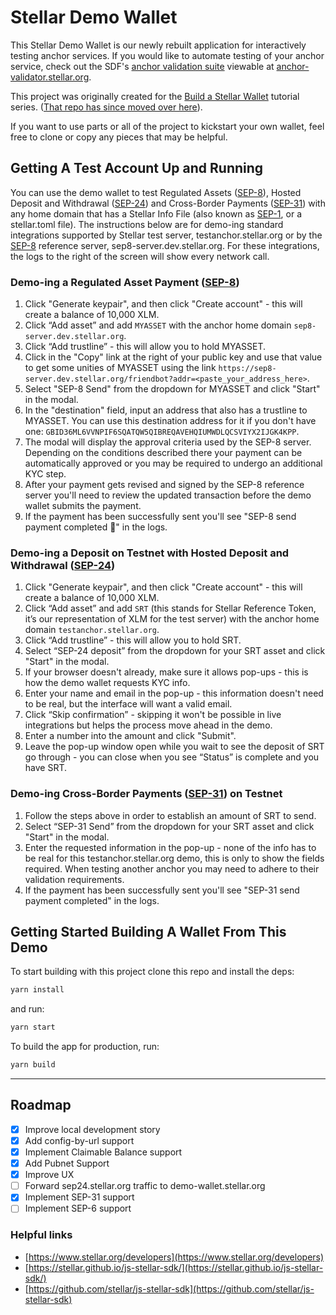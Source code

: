 # Stellar Demo Wallet

This Stellar Demo Wallet is our newly rebuilt application for
interactively testing anchor services. If you would like to automate testing of
your anchor service, check out the SDF's
[anchor validation suite](https://github.com/stellar/transfer-server-validator)
viewable at [anchor-validator.stellar.org](anchor-validator.stellar.org).

This project was originally created for the
[Build a Stellar Wallet](https://developers.stellar.org/docs/building-apps/)
tutorial series.
([That repo has since moved over here](https://github.com/stellar/docs-wallet)).

If you want to use parts or all of the project to kickstart your own wallet,
feel free to clone or copy any pieces that may be helpful.

## Getting A Test Account Up and Running

You can use the demo wallet to test Regulated Assets ([SEP-8]), Hosted Deposit and Withdrawal ([SEP-24]) and Cross-Border Payments ([SEP-31]) with any home domain that has a Stellar Info File (also known as [SEP-1], or a stellar.toml file). The instructions below are for demo-ing standard integrations supported by Stellar test server, testanchor.stellar.org or by the [SEP-8] reference server, sep8-server.dev.stellar.org. For these integrations, the logs to the right of the screen will show every network call.

### Demo-ing a Regulated Asset Payment ([SEP-8])

1. Click "Generate keypair", and then click "Create account" - this will create a balance of 10,000 XLM.
2. Click “Add asset” and add `MYASSET` with the anchor home domain `sep8-server.dev.stellar.org`.
3. Click “Add trustline” - this will allow you to hold MYASSET.
4. Click in the "Copy" link at the right of your public key and use that value to get some unities of MYASSET using the link `https://sep8-server.dev.stellar.org/friendbot?addr=<paste_your_address_here>`.
5. Select "SEP-8 Send" from the dropdown for MYASSET and click "Start" in the modal.
6. In the "destination" field, input an address that also has a trustline to MYASSET. You can use this destination address for it if you don't have one: `GBID36ML6VVNPIF6SQATQW5QIBREQAVEHQIUMWDLQCSVIYX2IJGK4KPP`.
7. The modal will display the approval criteria used by the SEP-8 server. Depending on the conditions described there your payment can be automatically approved or you may be required to undergo an additional KYC step.
8. After your payment gets revised and signed by the SEP-8 reference server you'll need to review the updated transaction before the demo wallet submits the payment.
9. If the payment has been successfully sent you'll see "SEP-8 send payment completed 🎉" in the logs.


### Demo-ing a Deposit on Testnet with Hosted Deposit and Withdrawal ([SEP-24])
1. Click "Generate keypair", and then click "Create account" - this will create a balance of 10,000 XLM.
2. Click “Add asset” and add `SRT` (this stands for Stellar Reference Token, it’s our representation of XLM for the test server) with the anchor home domain `testanchor.stellar.org`.
3. Click “Add trustline” - this will allow you to hold SRT.
4. Select “SEP-24 deposit” from the dropdown for your SRT asset and click "Start" in the modal.
5. If your browser doesn't already, make sure it allows pop-ups - this is how the demo wallet requests KYC info. 
6. Enter your name and email in the pop-up - this information doesn't need to be real, but the interface will want a valid email.
7. Click “Skip confirmation” - skipping it won't be possible in live integrations but helps the process move ahead in the demo.
8. Enter a number into the amount and click "Submit". 
9. Leave the pop-up window open while you wait to see the deposit of SRT go through - you can close when you see “Status” is complete and you have SRT.

### Demo-ing Cross-Border Payments ([SEP-31]) on Testnet
1. Follow the steps above in order to establish an amount of SRT to send.
2. Select “SEP-31 Send” from the dropdown for your SRT asset and click "Start" in the modal.
3. Enter the requested information in the pop-up - none of the info has to be real for this testanchor.stellar.org demo, this is only to show the fields required. When testing another anchor you may need to adhere to their validation requirements.
4. If the payment has been successfully sent you'll see "SEP-31 send payment completed" in the logs.

## Getting Started Building A Wallet From This Demo

To start building with this project clone this repo and install the deps:

```bash
yarn install
```

and run:

```bash
yarn start
```

To build the app for production, run:

```bash
yarn build
```

---

## Roadmap

- [x] Improve local development story
- [x] Add config-by-url support
- [x] Implement Claimable Balance support
- [x] Add Pubnet Support
- [x] Improve UX
- [ ] Forward sep24.stellar.org traffic to demo-wallet.stellar.org
- [x] Implement SEP-31 support
- [ ] Implement SEP-6 support

### Helpful links

- [https://www.stellar.org/developers](https://www.stellar.org/developers)
- [https://stellar.github.io/js-stellar-sdk/](https://stellar.github.io/js-stellar-sdk/)
- [https://github.com/stellar/js-stellar-sdk](https://github.com/stellar/js-stellar-sdk)

[SEP-1]: https://github.com/stellar/stellar-protocol/blob/master/ecosystem/sep-0001.md
[SEP-8]: https://github.com/stellar/stellar-protocol/blob/master/ecosystem/sep-0008.md
[SEP-24]: https://github.com/stellar/stellar-protocol/blob/master/ecosystem/sep-0024.md
[SEP-31]: https://github.com/stellar/stellar-protocol/blob/master/ecosystem/sep-0031.md
